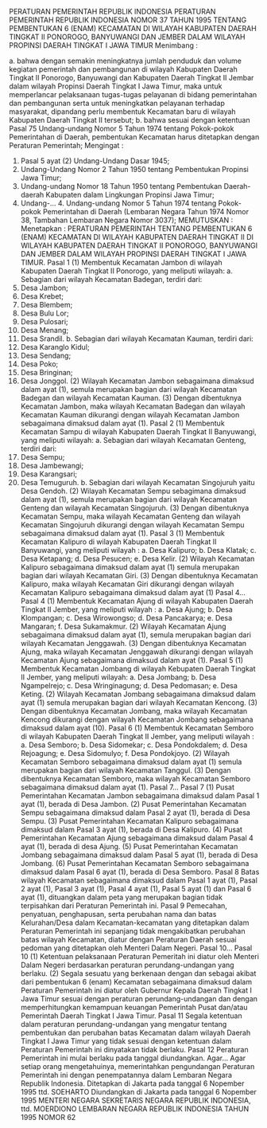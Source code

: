  PERATURAN PEMERINTAH REPUBLIK INDONESIA PERATURAN PEMERINTAH REPUBLIK INDONESIA NOMOR 37 TAHUN 1995 TENTANG PEMBENTUKAN 6 (ENAM) KECAMATAN DI WILAYAH KABUPATEN DAERAH TINGKAT II PONOROGO, BANYUWANGI DAN JEMBER DALAM WILAYAH PROPINSI DAERAH TINGKAT I JAWA TIMUR
Menimbang :

a. bahwa dengan semakin meningkatnya jumlah penduduk dan volume kegiatan pemerintah dan pembangunan di wilayah Kabupaten Daerah Tingkat II Ponorogo, Banyuwangi dan Kabupaten Daerah Tingkat II Jembar dalam wilayah Propinsi Daerah Tingkat I Jawa Timur, maka untuk memperlancar pelaksanaan tugas-tugas pelayanan di bidang pemerintahan dan pembangunan serta untuk meningkatkan pelayanan terhadap masyarakat, dipandang perlu membentuk Kecamatan baru di wilayah Kabupaten Daerah Tingkat II tersebut;
b. bahwa sesuai dengan ketentuan Pasal 75 Undang-undang Nomor 5 Tahun 1974 tentang Pokok-pokok Pemerintahan di Daerah, pembentukan Kecamatan harus ditetapkan dengan Peraturan Pemerintah;
Mengingat :

1. Pasal 5 ayat (2) Undang-Undang Dasar 1945;
2. Undang-Undang Nomor 2 Tahun 1950 tentang Pembentukan Propinsi Jawa Timur;
3. Undang-undang Nomor 18 Tahun 1950 tentang Pembentukan Daerah-daerah Kabupaten dalam Lingkungan Propinsi Jawa Timur;
4. Undang-… 4. Undang-undang Nomor 5 Tahun 1974 tentang Pokok-pokok Pemerintahan di Daerah (Lembaran Negara Tahun 1974 Nomor 38, Tambahan Lembaran Negara Nomor 3037);
MEMUTUSKAN :
 Menetapkan : PERATURAN PEMERINTAH TENTANG PEMBENTUKAN 6 (ENAM) KECAMATAN DI WILAYAH KABUPATEN DAERAH TINGKAT II DI WILAYAH KABUPATEN DAERAH TINGKAT II PONOROGO, BANYUWANGI DAN JEMBER DALAM WILAYAH PROPINSI DAERAH TINGKAT I JAWA TIMUR.
Pasal 1
(1) Membentuk Kecamatan Jambon di wilayah Kabupaten Daerah Tingkat II Ponorogo, yang meliputi wilayah:
a. Sebagian dari wilayah Kecamatan Badegan, terdiri dari:
1. Desa Jambon;
2. Desa Krebet;
3. Desa Blembem;
4. Desa Bulu Lor;
5. Desa Pulosari;
6. Desa Menang;
7. Desa Srandil.
b. Sebagian dari wilayah Kecamatan Kauman, terdiri dari:
1. Desa Karanglo Kidul;
2. Desa Sendang;
3. Desa Poko;
4. Desa Bringinan;
5. Desa Jonggol.
(2) Wilayah Kecamatan Jambon sebagaimana dimaksud dalam ayat (1), semula merupakan bagian dari wilayah Kecamatan Badegan dan wilayah Kecamatan Kauman.
(3) Dengan dibentuknya Kecamatan Jambon, maka wilayah Kecamatan Badegan dan wilayah Kecamatan Kauman dikurangi dengan wilayah Kecamatan Jambon sebagaimana dimaksud dalam ayat (1).
Pasal 2
(1) Membentuk Kecamatan Sampu di wilayah Kabupaten Daerah Tingkat II Banyuwangi, yang meliputi wilayah:
a. Sebagian dari wilayah Kecamatan Genteng, terdiri dari:
1. Desa Sempu;
2. Desa Jambewangi;
3. Desa Karangsari;
4. Desa Temuguruh.
b. Sebagian dari wilayah Kecamatan Singojuruh yaitu Desa Gendoh.
(2) Wilayah Kecamatan Sempu sebagimana dimaksud dalam ayat (1), semula merupakan bagian dari wilayah Kecamatan Genteng dan wilayah Kecamatan Singojuruh.
(3) Dengan dibentuknya Kecamatan Sempu, maka wilayah Kecamatan Genteng dan wilayah Kecamatan Singojuruh dikurangi dengan wilayah Kecamatan Sempu sebagaimana dimaksud dalam ayat (1).
Pasal 3
(1) Membentuk Kecamatan Kalipuro di wilayah Kabupaten Daerah Tingkat II Banyuwangi, yang meliputi wilayah :
a. Desa Kalipuro;
b. Desa Klatak;
c. Desa Ketapang;
d. Desa Pesucen;
e. Desa Kelir.
(2) Wilayah Kecamatan Kalipuro sebagaimana dimaksud dalam ayat (1) semula merupakan bagian dari wilayah Kecamatan Giri.
(3) Dengan dibentuknya Kecamatan Kalipuro, maka wilayah Kecamatan Giri dikurangi dengan wilayah Kecamatan Kalipuro sebagaimana dimaksud dalam ayat (1) Pasal 4…
Pasal 4
(1) Membentuk Kecamatan Ajung di wilayah Kabupaten Daerah Tingkat II Jember, yang meliputi wilayah :
a. Desa Ajung;
b. Desa Klompangan;
c. Desa Wirowongso;
d. Desa Pancakarya;
e. Desa Mangaran;
f. Desa Sukamakmur.
(2) Wilayah Kecamatan Ajung sebagaimana dimaksud dalam ayat (1), semula merupakan bagian dari wilayah Kecamatan Jenggawah.
(3) Dengan dibentuknya Kecamatan Ajung, maka wilayah Kecamatan Jenggawah dikurangi dengan wilayah Kecamatan Ajung sebagaimana dimaksud dalam ayat (1).
Pasal 5
(1) Membentuk Kecamatan Jombang di wilayah Kebupaten Daerah Tingkat II Jember, yang meliputi wilayah:
a. Desa Jombang;
b. Desa Ngampelrejo;
c. Desa Wringinagung;
d. Desa Pedomasan;
e. Desa Keting.
(2) Wilayah Kecamatan Jombang sebagaimana dimaksud dalam ayat (1) semula merupakan bagian dari wilayah Kecamatan Kencong.
(3) Dengan dibentuknya Kecamatan Jombang, maka wilayah Kecamatan Kencong dikurangi dengan wilayah Kecamatan Jombang sebagaimana dimaksud dalam ayat (10).
Pasal 6
(1) Membentuk Kecamatan Semboro di wilayah Kabupaten Daerah Tingkat II Jember, yang meliputi wilayah :
a. Desa Semboro;
b. Desa Sidomekar;
c. Desa Pondokdalem;
d. Desa Rejoagung;
e. Desa Sidomulyo;
f. Desa Pondokjoyo.
(2) Wilayah Kecamatan Semboro sebagaimana dimaksud dalam ayat (1) semula merupakan bagian dari wilayah Kecamatan Tanggul.
(3) Dengan dibentuknya Kecamatan Semboro, maka wilayah Kecamatan Semboro sebagaimana dimaksud dalam ayat (1). Pasal 7…
Pasal 7
(1) Pusat Pemerintahan Kecamatan Jambon sebagaimana dimaksud dalam Pasal 1 ayat (1), berada di Desa Jambon.
(2) Pusat Pemerintahan Kecamatan Sempu sebagaimana dimaksud dalam Pasal 2 ayat (1), berada di Desa Sempu.
(3) Pusat Pemerintahan Kecamatan Kalipuro sebagaimana dimaksud dalam Pasal 3 ayat (1), berada di Desa Kalipuro.
(4) Pusat Pemerintahan Kecamatan Ajung sebagaimana dimaksud dalam Pasal 4 ayat (1), berada di desa Ajung.
(5) Pusat Pemerintahan Kecamatan Jombang sebagaimana dimaksud dalam Pasal 5 ayat (1), berada di Desa Jombang.
(6) Pusat Pemerintahan Kecamatan Semboro sebagaimana dimaksud dalam Pasal 6 ayat (1), berada di Desa Semboro.
Pasal 8
Batas wilayah Kecamatan sebagaimana dimaksud dalam Pasal 1 ayat (1), Pasal 2 ayat (1), Pasal 3 ayat (1), Pasal 4 ayat (1), Pasal 5 ayat (1) dan Pasal 6 ayat (1), dituangkan dalam peta yang merupakan bagian tidak terpisahkan dari Peraturan Pemerintah ini.
Pasal 9
Pemecahan, penyatuan, penghapusan, serta perubahan nama dan batas Kelurahan/Desa dalam Kecamatan-kecamatan yang ditetapkan dalam Peraturan Pemerintah ini sepanjang tidak mengakibatkan perubahan batas wilayah Kecamatan, diatur dengan Peraturan Daerah sesuai pedoman yang ditetapkan oleh Menteri Dalam Negeri. Pasal 10…
Pasal 10
(1) Ketentuan pelaksanaan Peraturan Pemeritah ini diatur oleh Menteri Dalam Negeri berdasarkan peraturan perundang-undangan yang berlaku.
(2) Segala sesuatu yang berkenaan dengan dan sebagai akibat dari pembentukan 6 (enam) Kecamatan sebagaimana dimaksud dalam Peraturan Pemerintah ini diatur oleh Gubernur Kepala Daerah Tingkat I Jawa Timur sesuai dengan peraturan perundang-undangan dan dengan memperhitungkan kemampuan keuangan Pemerintah Pusat dan/atau Pemerintah Daerah Tingkat I Jawa Timur.
Pasal 11
Segala ketentuan dalam peraturan perundang-undangan yang mengatur tentang pembentukan dan perubahan batas Kecamatan dalam wilayah Daerah Tingkat I Jawa Timur yang tidak sesuai dengan ketentuan dalam Peraturan Pemerintah ini dinyatakan tidak berlaku.
Pasal 12
Peraturan Pemerintah ini mulai berlaku pada tanggal diundangkan. Agar...
Agar setiap orang mengetahuinya, memerintahkan pengundangan Peraturan Pemerintah ini dengan penempatannya dalam Lembaran Negara Republik Indonesia. Ditetapkan di Jakarta pada tanggal 6 Nopember 1995 ttd. SOEHARTO Diundangkan di Jakarta pada tanggal 6 Nopember 1995 MENTERI NEGARA SEKRETARIS NEGARA REPUBLIK INDONESIA, ttd. MOERDIONO LEMBARAN NEGARA REPUBLIK INDONESIA TAHUN 1995 NOMOR 62